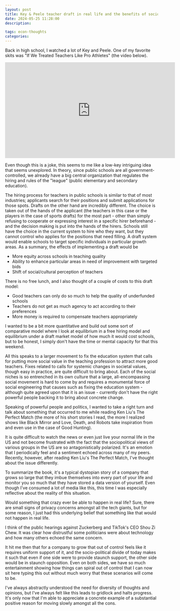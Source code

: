 ```yaml
---
layout: post
title: Key & Peele teacher draft in real life and the benefits of socio-political gridlock
date: 2024-05-25 11:28:00
description: 

tags: econ-thoughts
categories:
---
```


Back in high school, I watched a lot of Key and Peele. One of my favorite skits was "If We Treated Teachers Like Pro Athletes" (the video below).

<div style="text-align: center;">
    <iframe width="560" height="315" src="https://www.youtube.com/embed/aYOg8EON29Y" frameborder="0" allow="accelerometer; autoplay; clipboard-write; encrypted-media; gyroscope; picture-in-picture" allowfullscreen></iframe>
</div>

Even though this is a joke, this seems to me like a low-key intriguing idea that seems unexplored. In theory, since public schools are all government-controlled, we already have a big central organization that regulates the hiring and rules of the "league" (public elementary and secondary education).

The hiring process for teachers in public schools is similar to that of most industries; applicants search for their positions and submit applications for those spots. Drafts on the other hand are incredibly different. The choice is taken out of the hands of the applicant (the teachers in this case or the players in the case of sports drafts) for the most part - other than simply refusing to cooperate or expressing interest in a specific hirer beforehand - and the decision making is put into the hands of the hirers. Schools still have the choice in the current system to hire who they want, but they cannot control who applies for the positions that need filling. A draft system would enable schools to target specific individuals in particular growth areas. As a summary, the effects of implementing a draft would be

- More equity across schools in teaching quality
- Ability to enhance particular areas in need of improvement with targeted bids
- Shift of social/cultural perception of teachers

There is no free lunch, and I also thought of a couple of costs to this draft model:

- Good teachers can only do so much to help the quality of underfunded schools
- Teachers do not get as much agency to act according to their preferences
- More money is required to compensate teachers appropriately

I wanted to be a bit more quantitative and build out some sort of comparative model where I look at equilibrium in a free hiring model and equilibrium under a draft market model of how much it would cost schools, but to be honest, I simply don't have the time or mental capacity for that this weekend.

All this speaks to a larger movement to fix the education system that calls for putting more social value in the teaching profession to attract more good teachers. Fixes related to calls for systemic changes in societal values, though easy in practice, are quite difficult to bring about. Each of the social niches is so entrenched in its own culture that a large, all-encompassing social movement is hard to come by and requires a monumental force of social engineering that causes such as fixing the education system - although quite agreed upon that it is an issue - currently don't have the right powerful people backing it to bring about concrete change.

Speaking of powerful people and politics, I wanted to take a right turn and talk about something that occurred to me while reading Ken Liu's The Perfect Match (the more of his short stories I read, the more I realized shows like Black Mirror and Love, Death, and Robots take inspiration from and even use in the case of Good Hunting).

It is quite difficult to watch the news or even just live your normal life in the US and not become frustrated with the fact that the sociopolitical views of various groups in the US are so antagonistically polarized. It's an emotion that I periodically feel and a sentiment echoed across many of my peers. Recently, however, after reading Ken Liu's The Perfect Match, I've thought about the issue differently.

To summarize the book, it's a typical dystopian story of a company that grows so large that they imbue themselves into every part of your life and monitor you so much that they have stored a data version of yourself. Even though I've consumed a lot of media like this, this time I was especially reflective about the reality of this situation.

Would something that crazy ever be able to happen in real life? Sure, there are small signs of privacy concerns amongst all the tech giants, but for some reason, I just had this underlying belief that something like that would not happen in real life.

I think of the public hearings against Zuckerberg and TikTok's CEO Shou Zi Chew. It was clear how distrustful some politicians were about technology and how many others echoed the same concern.

It hit me then that for a company to grow that out of control feels like it requires uniform support of it, and the socio-political divide of today makes it such that even if one side were to provide staunch support, the other side would be in staunch opposition. Even on both sides, we have so much entertainment showing how things can spiral out of control that I can now sit here typing this out without much worry that these scenarios will come to be.

I've always abstractly understood the need for diversity of thoughts and opinions, but I've always felt like this leads to gridlock and halts progress. It's only now that I'm able to appreciate a concrete example of a substantial positive reason for moving slowly amongst all the cons.
